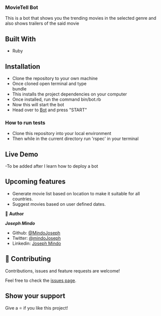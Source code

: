### MovieTell Bot
This is a bot that shows you the trending movies in the selected genre and also shows trailers of the said movie


## Built With
- Ruby
## Installation
- Clone the repository to your own machine
- Once cloned open terminal and type   
    bundle
- This installs the project dependencies on your computer
- Once installed, run the command
    bin/bot.rb
- Now this will start the bot
- Head over to [Bot](http://t.me/MovieTellBot) and press "START"

### How to run tests
- Clone this repository into your local environment
- Then while in the current directory run 'rspec' in your terminal

## Live Demo
-To be added after I learn how to deploy a bot

## Upcoming features
- Generate movie list based on location to make it suitable for all countries.
- Suggest movies based on user defined dates.

👤 **Author**

***Joseph Mindo***
- Github: [@MindoJoseph](https://github.com/Mindo-Joseph)
- Twitter: [@mindoJoseph](https://twitter.com/mindoJoseph)
- Linkedin: [Joseph Mindo](https://www.linkedin.com/in/joseph-mindo-367284132/)



## 🤝 Contributing

Contributions, issues and feature requests are welcome!

Feel free to check the [issues page](https://github.com/Mindo-Joseph/MovieBot/issues).

## Show your support

Give a ⭐️ if you like this project!